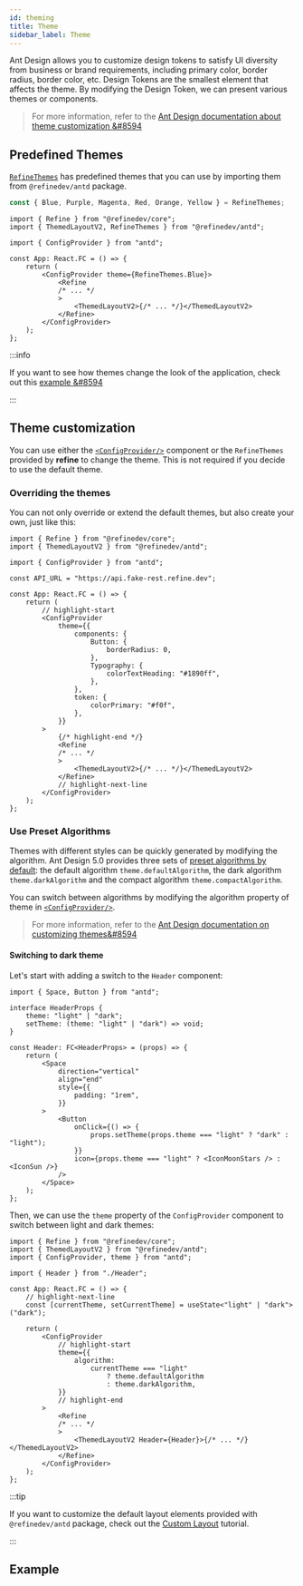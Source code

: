 ```yaml
---
id: theming
title: Theme
sidebar_label: Theme
---
```


Ant Design allows you to customize design tokens to satisfy UI diversity from business or brand requirements, including primary color, border radius, border color, etc.
Design Tokens are the smallest element that affects the theme. By modifying the Design Token, we can present various themes or components.

> For more information, refer to the [Ant Design documentation about theme customization &#8594](https://ant.design/docs/react/customize-theme)

## Predefined Themes

[`RefineThemes`](https://github.com/refinedev/refine/blob/next/packages/antd/src/definitions/themes/index.ts) has predefined themes that you can use by importing them from `@refinedev/antd` package.

```ts
const { Blue, Purple, Magenta, Red, Orange, Yellow } = RefineThemes;
```

```tsx
import { Refine } from "@refinedev/core";
import { ThemedLayoutV2, RefineThemes } from "@refinedev/antd";

import { ConfigProvider } from "antd";

const App: React.FC = () => {
    return (
        <ConfigProvider theme={RefineThemes.Blue}>
            <Refine
            /* ... */
            >
                <ThemedLayoutV2>{/* ... */}</ThemedLayoutV2>
            </Refine>
        </ConfigProvider>
    );
};
```

:::info

If you want to see how themes change the look of the application, check out this [example &#8594](/docs/examples/themes/refine-themes-antd/)

:::

## Theme customization

You can use either the [`<ConfigProvider/>`](https://ant.design/components/config-provider/#components-config-provider-demo-theme) component or the `RefineThemes` provided by **refine** to change the theme. This is not required if you decide to use the default theme.

### Overriding the themes

You can not only override or extend the default themes, but also create your own, just like this:

```tsx
import { Refine } from "@refinedev/core";
import { ThemedLayoutV2 } from "@refinedev/antd";

import { ConfigProvider } from "antd";

const API_URL = "https://api.fake-rest.refine.dev";

const App: React.FC = () => {
    return (
        // highlight-start
        <ConfigProvider
            theme={{
                components: {
                    Button: {
                        borderRadius: 0,
                    },
                    Typography: {
                        colorTextHeading: "#1890ff",
                    },
                },
                token: {
                    colorPrimary: "#f0f",
                },
            }}
        >
            {/* highlight-end */}
            <Refine
            /* ... */
            >
                <ThemedLayoutV2>{/* ... */}</ThemedLayoutV2>
            </Refine>
            // highlight-next-line
        </ConfigProvider>
    );
};
```

### Use Preset Algorithms

Themes with different styles can be quickly generated by modifying the algorithm. Ant Design 5.0 provides three sets of [preset algorithms by default](https://ant.design/docs/react/customize-theme#theme-presets): the default algorithm `theme.defaultAlgorithm`, the dark algorithm `theme.darkAlgorithm` and the compact algorithm `theme.compactAlgorithm`.

You can switch between algorithms by modifying the algorithm property of theme in [`<ConfigProvider/>`](https://ant.design/components/config-provider/#components-config-provider-demo-theme).

> For more information, refer to the [Ant Design documentation on customizing themes&#8594](https://ant.design/docs/react/customize-theme#use-preset-algorithms)

#### Switching to dark theme

Let's start with adding a switch to the `Header` component:

```tsx
import { Space, Button } from "antd";

interface HeaderProps {
    theme: "light" | "dark";
    setTheme: (theme: "light" | "dark") => void;
}

const Header: FC<HeaderProps> = (props) => {
    return (
        <Space
            direction="vertical"
            align="end"
            style={{
                padding: "1rem",
            }}
        >
            <Button
                onClick={() => {
                    props.setTheme(props.theme === "light" ? "dark" : "light");
                }}
                icon={props.theme === "light" ? <IconMoonStars /> : <IconSun />}
            />
        </Space>
    );
};
```

Then, we can use the `theme` property of the `ConfigProvider` component to switch between light and dark themes:

```tsx
import { Refine } from "@refinedev/core";
import { ThemedLayoutV2 } from "@refinedev/antd";
import { ConfigProvider, theme } from "antd";

import { Header } from "./Header";

const App: React.FC = () => {
    // highlight-next-line
    const [currentTheme, setCurrentTheme] = useState<"light" | "dark">("dark");

    return (
        <ConfigProvider
            // highlight-start
            theme={{
                algorithm:
                    currentTheme === "light"
                        ? theme.defaultAlgorithm
                        : theme.darkAlgorithm,
            }}
            // highlight-end
        >
            <Refine
            /* ... */
            >
                <ThemedLayoutV2 Header={Header}>{/* ... */}</ThemedLayoutV2>
            </Refine>
        </ConfigProvider>
    );
};
```

:::tip

If you want to customize the default layout elements provided with `@refinedev/antd` package, check out the [Custom Layout](/docs/advanced-tutorials/custom-layout) tutorial.

:::

## Example

<CodeSandboxExample path="customization-theme-antd" />
